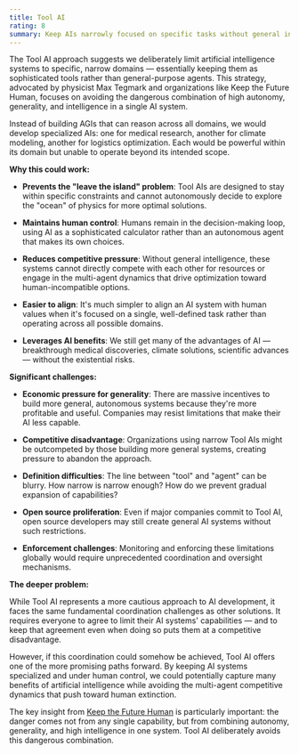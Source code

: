 ```yaml
---
title: Tool AI
rating: 8
summary: Keep AIs narrowly focused on specific tasks without general intelligence, autonomy, or broad capabilities.
---
```


The Tool AI approach suggests we deliberately limit artificial intelligence systems to specific, narrow domains — essentially keeping them as sophisticated tools rather than general-purpose agents. This strategy, advocated by physicist Max Tegmark and organizations like Keep the Future Human, focuses on avoiding the dangerous combination of high autonomy, generality, and intelligence in a single AI system.

Instead of building AGIs that can reason across all domains, we would develop specialized AIs: one for medical research, another for climate modeling, another for logistics optimization. Each would be powerful within its domain but unable to operate beyond its intended scope.

**Why this could work:**

- **Prevents the "leave the island" problem**: Tool AIs are designed to stay within specific constraints and cannot autonomously decide to explore the "ocean" of physics for more optimal solutions.

- **Maintains human control**: Humans remain in the decision-making loop, using AI as a sophisticated calculator rather than an autonomous agent that makes its own choices.

- **Reduces competitive pressure**: Without general intelligence, these systems cannot directly compete with each other for resources or engage in the multi-agent dynamics that drive optimization toward human-incompatible options.

- **Easier to align**: It's much simpler to align an AI system with human values when it's focused on a single, well-defined task rather than operating across all possible domains.

- **Leverages AI benefits**: We still get many of the advantages of AI — breakthrough medical discoveries, climate solutions, scientific advances — without the existential risks.

**Significant challenges:**

- **Economic pressure for generality**: There are massive incentives to build more general, autonomous systems because they're more profitable and useful. Companies may resist limitations that make their AI less capable.

- **Competitive disadvantage**: Organizations using narrow Tool AIs might be outcompeted by those building more general systems, creating pressure to abandon the approach.

- **Definition difficulties**: The line between "tool" and "agent" can be blurry. How narrow is narrow enough? How do we prevent gradual expansion of capabilities?

- **Open source proliferation**: Even if major companies commit to Tool AI, open source developers may still create general AI systems without such restrictions.

- **Enforcement challenges**: Monitoring and enforcing these limitations globally would require unprecedented coordination and oversight mechanisms.

**The deeper problem:**

While Tool AI represents a more cautious approach to AI development, it faces the same fundamental coordination challenges as other solutions. It requires everyone to agree to limit their AI systems' capabilities — and to keep that agreement even when doing so puts them at a competitive disadvantage.

However, if this coordination could somehow be achieved, Tool AI offers one of the more promising paths forward. By keeping AI systems specialized and under human control, we could potentially capture many benefits of artificial intelligence while avoiding the multi-agent competitive dynamics that push toward human extinction.

The key insight from [Keep the Future Human](https://keepthefuturehuman.ai) is particularly important: the danger comes not from any single capability, but from combining autonomy, generality, and high intelligence in one system. Tool AI deliberately avoids this dangerous combination.
